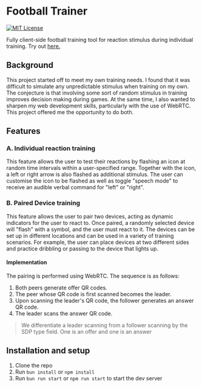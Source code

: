 # Football Trainer

[![MIT License](https://img.shields.io/badge/License-MIT-green.svg)](https://choosealicense.com/licenses/mit/)

Fully client-side football training tool for reaction stimulus during individual training. Try out [here.](https://seanl01.github.io/football-trainer)

## Background

This project started off to meet my own training needs. I found that it was difficult to simulate any unpredictable stimulus when training on my own. The conjecture is that involving some sort of random stimulus in training improves decision making during games. At the same time, I also wanted to sharpen my web development skills, particularly with the use of WebRTC. This project offered me the opportunity to do both.

## Features

### A. Individual reaction training
This feature allows the user to test their reactions by flashing an icon at random time intervals within a user-specified range. Together with the icon, a left or right arrow is also flashed as additional stimulus. The user can customise the icon to be flashed as well as toggle "speech mode" to receive an audible verbal command for "left" or "right".

### B. Paired Device training

This feature allows the user to pair two devices, acting as dynamic indicators for the user to react to. Once paired, a randomly selected device will "flash" with a symbol, and the user must react to it. The devices can be set up in different locations and can be used in a variety of training scenarios. For example, the user can place devices at two different sides and practice dribbling or passing to the device that lights up.

#### **Implementation**

The pairing is performed using WebRTC. The sequence is as follows:

1. Both peers generate offer QR codes.
1. The peer whose QR code is first scanned becomes the leader.
1. Upon scanning the leader's QR code, the follower generates an answer QR code.
1. The leader scans the answer QR code.

> We differentiate a leader scanning from a follower scanning by the SDP type field. One is an offer and one is an answer

## Installation and setup
1. Clone the repo
2. Run `bun install` or `npm install`
3. Run `bun run start` or `npm run start` to start the dev server
